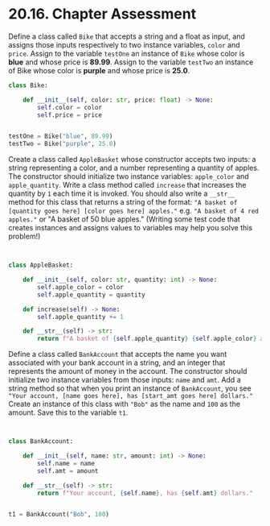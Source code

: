 # 20.16. Chapter Assessment

Define a class called `Bike` that accepts a string and a float as input,
and assigns those inputs respectively to two instance variables, `color`
and `price`. Assign to the variable `testOne` an instance of `Bike` whose
color is **blue** and whose price is **89.99**. Assign to the variable `testTwo`
an instance of Bike whose color is **purple** and whose price is **25.0**.
```python
class Bike:

    def __init__(self, color: str, price: float) -> None:
        self.color = color
        self.price = price


testOne = Bike("blue", 89.99)
testTwo = Bike("purple", 25.0)
```

Create a class called `AppleBasket` whose constructor accepts two inputs: a
string representing a color, and a number representing a quantity of apples.
The constructor should initialize two instance variables: `apple_color` and
`apple_quantity`. Write a class method called `increase` that increases the
quantity by `1` each time it is invoked. You should also write a `__str__`
method for this class that returns a string of the format: `"A basket of
[quantity goes here] [color goes here] apples."` e.g. `"A basket of 4 red
apples."` or "A basket of 50 blue apples." (Writing some test code that
creates instances and assigns values to variables may help you solve this
problem!)
```python


class AppleBasket:

    def __init__(self, color: str, quantity: int) -> None:
        self.apple_color = color
        self.apple_quantity = quantity

    def increase(self) -> None:
        self.apple_quantity += 1

    def __str__(self) -> str:
        return f"A basket of {self.apple_quantity} {self.apple_color} apples."
```

Define a class called `BankAccount` that accepts the name you want associated with
your bank account in a string, and an integer that represents the amount of money
in the account. The constructor should initialize two instance variables from
those inputs: `name` and `amt`. Add a string method so that when you print an
instance of `BankAccount`, you see `"Your account, [name goes here], has [start_amt goes here]
dollars."` Create an instance of this class with `"Bob"` as the name and `100` as the
amount. Save this to the variable `t1`.
```python


class BankAccount:

    def __init__(self, name: str, amount: int) -> None:
        self.name = name
        self.amt = amount

    def __str__(self) -> str:
        return f"Your account, {self.name}, has {self.amt} dollars."


t1 = BankAccount("Bob", 100)
```
